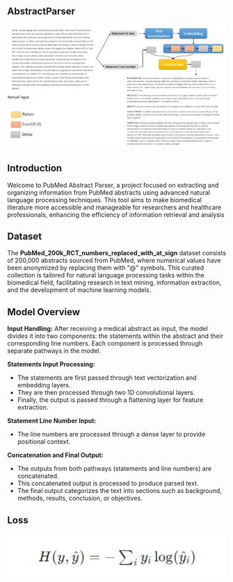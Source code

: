 ## AbstractParser
<div align="center">
  <img src="https://github.com/HassanKhalil321/PubmedAbstractParser/blob/main/assets/model_work.jpg" width="1000"/>
</div>


## Introduction
Welcome to PubMed Abstract Parser, a project focused on extracting and organizing information from PubMed abstracts using advanced natural language processing techniques. This tool aims to make biomedical literature more accessible and manageable for researchers and healthcare professionals, enhancing the efficiency of information retrieval and analysis
## Dataset

The **PubMed_200k_RCT_numbers_replaced_with_at_sign** dataset consists of 200,000 abstracts sourced from PubMed, where numerical values have been anonymized by replacing them with "@" symbols. This curated collection is tailored for natural language processing tasks within the biomedical field, facilitating research in text mining, information extraction, and the development of machine learning models.


## Model Overview

**Input Handling:**
After receiving a medical abstract as input, the model divides it into two components: the statements within the abstract and their corresponding line numbers. Each component is processed through separate pathways in the model.

**Statements Input Processing:**
- The statements are first passed through text vectorization and embedding layers.
- They are then processed through two 1D convolutional layers.
- Finally, the output is passed through a flattening layer for feature extraction.

**Statement Line Number Input:**
- The line numbers are processed through a dense layer to provide positional context.

**Concatenation and Final Output:**
- The outputs from both pathways (statements and line numbers) are concatenated.
- This concatenated output is processed to produce parsed text.
- The final output categorizes the text into sections such as background, methods, results, conclusion, or objectives.


## Loss
<div align="center">
  <img src="https://github.com/HassanKhalil321/PubmedAbstractParser/blob/main/assets/CCE.jpg" alt="Gesture Recognition" width="600"/>
</div>
